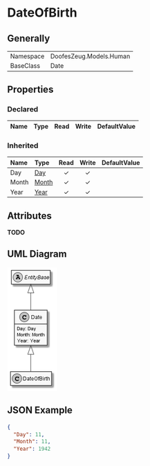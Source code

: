 ﻿# DateOfBirth

## Generally

|||
|:-|:-|
|Namespace|DoofesZeug.Models.Human|
|BaseClass|Date|

## Properties

### Declared

|Name|Type|Read|Write|DefaultValue|
|:---|:---|:--:|:---:|:-----------|

### Inherited

|Name|Type|Read|Write|DefaultValue|
|:---|:---|:--:|:---:|:-----------|
|Day|[Day](../../Models/DoofesZeug.Models.DateAndTime.Part.Date\Day.md)|&#x2713;|&#x2713;||
|Month|[Month](../../Models/DoofesZeug.Models.DateAndTime.Part.Date\Month.md)|&#x2713;|&#x2713;||
|Year|[Year](../../Models/DoofesZeug.Models.DateAndTime.Part.Date\Year.md)|&#x2713;|&#x2713;||

## Attributes

**TODO**

## UML Diagram

![DateOfBirth.png](./DateOfBirth.png "DateOfBirth")

## JSON Example

```json
{
  "Day": 11,
  "Month": 11,
  "Year": 1942
}
```

